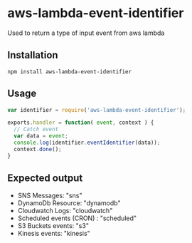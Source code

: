 # aws-lambda-event-identifier
Used to return a type of input event from aws lambda

## Installation

    npm install aws-lambda-event-identifier


## Usage


```js
var identifier = require('aws-lambda-event-identifier');

exports.handler = function( event, context ) {
  // Catch event
  var data = event;
  console.log(identifier.eventIdentifier(data));
  context.done();
}

```

## Expected output

- SNS Messages: "sns"
- DynamoDb Resource: "dynamodb"
- Cloudwatch Logs: "cloudwatch"
- Scheduled events (CRON) : "scheduled"
- S3 Buckets events: "s3"
- Kinesis events: "kinesis"
